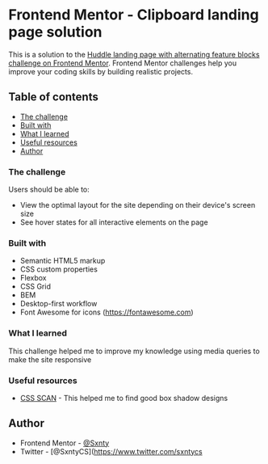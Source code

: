 # Frontend Mentor - Clipboard landing page solution

This is a solution to the [Huddle landing page with alternating feature blocks challenge on Frontend Mentor](https://www.frontendmentor.io/challenges/huddle-landing-page-with-alternating-feature-blocks-5ca5f5981e82137ec91a5100). Frontend Mentor challenges help you improve your coding skills by building realistic projects. 

## Table of contents
  - [The challenge](#the-challenge)
  - [Built with](#built-with)
  - [What I learned](#what-i-learned)
  - [Useful resources](#useful-resources)
  - [Author](#author)


### The challenge

Users should be able to:

- View the optimal layout for the site depending on their device's screen size
- See hover states for all interactive elements on the page

### Built with

- Semantic HTML5 markup
- CSS custom properties
- Flexbox
- CSS Grid
- BEM
- Desktop-first workflow
- Font Awesome for icons (https://fontawesome.com)


### What I learned


This challenge helped me to improve my knowledge using media queries to make the site responsive



### Useful resources

- [CSS SCAN](https://getcssscan.com/css-box-shadow-examples) - This helped me to find good box shadow designs


## Author

- Frontend Mentor - [@Sxnty](https://www.frontendmentor.io/profile/Sxnty)
- Twitter - [@SxntyCS](https://www.twitter.com/sxntycs
